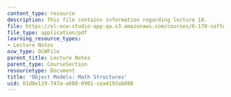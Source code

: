 ```yaml
---
content_type: resource
description: This file contains information regarding lecture 18.
file: https://ol-ocw-studio-app-qa.s3.amazonaws.com/courses/6-170-software-studio-spring-2013/01d8e119747aa6800901cea4193ab088_MIT6_170S13_18-objt-mdl-math.pdf
file_type: application/pdf
learning_resource_types:
- Lecture Notes
ocw_type: OCWFile
parent_title: Lecture Notes
parent_type: CourseSection
resourcetype: Document
title: 'Object Models: Math Structures'
uid: 01d8e119-747a-a680-0901-cea4193ab088
---
```

